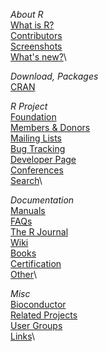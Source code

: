 *About R*\
 [What is R?](about.html)\
 [Contributors](contributors.html)\
 [Screenshots](screenshots/screenshots.html)\
 [What's new?](news.html)\

*Download, Packages*\
 [CRAN](http://cran.r-project.org/mirrors.html)

*R Project*\
 [Foundation](foundation/main.html)\
 [Members & Donors](foundation/memberlist.html)\
 [Mailing Lists](mail.html)\
 [Bug Tracking](http://bugs.R-project.org)\
 [Developer Page](http://developer.R-project.org)\
 [Conferences](conferences.html)\
 [Search](search.html)\

*Documentation*\
 [Manuals](http://cran.r-project.org/manuals.html)\
 [FAQs](http://cran.r-project.org/faqs.html)\
 [The R Journal](http://journal.r-project.org)\
 [Wiki](http://wiki.r-project.org)\
 [Books](doc/bib/R-books.html)\
 [Certification](certification.html)\
 [Other](other-docs.html)\

*Misc*\
 [Bioconductor](http://www.bioconductor.org)\
 [Related Projects](other-projects.html)\
 [User Groups](http://rwiki.sciviews.org/doku.php?id=rugs:r_user_groups)\
 [Links](links.html)\

